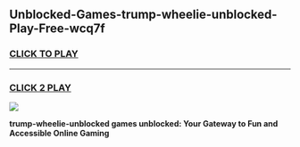 
## Unblocked-Games-trump-wheelie-unblocked-Play-Free-wcq7f
<h3>
<a href="https://premium76.site?title=trump-wheelie-unblocked&ref=12A">CLICK TO PLAY</a></h3>
<hr>

<h3>
<a href="https://premium76.site?title=trump-wheelie-unblocked&ref=12A">CLICK 2 PLAY</a>
  
</h3>

<a href="https://premium76.site?title=trump-wheelie-unblocked&ref=12A"><img src="https://clearcache.store/games.png"></a>


**trump-wheelie-unblocked games unblocked: Your Gateway to Fun and Accessible Online Gaming**
